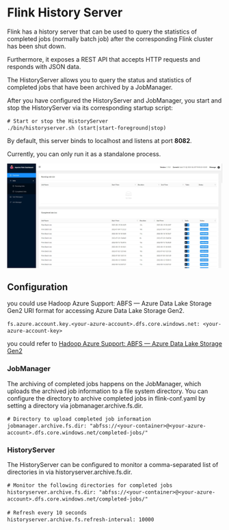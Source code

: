 # Flink History Server

Flink has a history server that can be used to query the statistics of completed jobs (normally batch job) after the corresponding Flink cluster has been shut down.

Furthermore, it exposes a REST API that accepts HTTP requests and responds with JSON data.

The HistoryServer allows you to query the status and statistics of completed jobs that have been archived by a JobManager.

After you have configured the HistoryServer and JobManager, you start and stop the HistoryServer via its corresponding startup script:

```
# Start or stop the HistoryServer
./bin/historyserver.sh (start|start-foreground|stop)
```

By default, this server binds to localhost and listens at port **8082**.

Currently, you can only run it as a standalone process.

![avatar](./FlinkHistoryServer.jpg)

## Configuration

you could use Hadoop Azure Support: ABFS — Azure Data Lake Storage Gen2 URI format for accessing Azure Data Lake Storage Gen2.

```
fs.azure.account.key.<your-azure-account>.dfs.core.windows.net: <your-azure-account-key>
```

you could refer to [Hadoop Azure Support: ABFS — Azure Data Lake Storage Gen2](https://hadoop.apache.org/docs/stable/hadoop-azure/abfs.html)

### JobManager

The archiving of completed jobs happens on the JobManager, which uploads the archived job information to a file system directory. You can configure the directory to archive completed jobs in flink-conf.yaml by setting a directory via jobmanager.archive.fs.dir.

```
# Directory to upload completed job information
jobmanager.archive.fs.dir: "abfss://<your-container>@<your-azure-account>.dfs.core.windows.net/completed-jobs/"
```

### HistoryServer

The HistoryServer can be configured to monitor a comma-separated list of directories in via historyserver.archive.fs.dir.

```
# Monitor the following directories for completed jobs
historyserver.archive.fs.dir: "abfss://<your-container>@<your-azure-account>.dfs.core.windows.net/completed-jobs/"

# Refresh every 10 seconds
historyserver.archive.fs.refresh-interval: 10000
```
